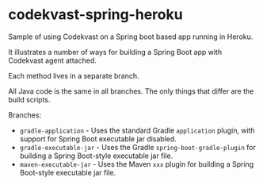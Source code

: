 # codekvast-spring-heroku
Sample of using Codekvast on a Spring boot based app running in Heroku.

It illustrates a number of ways for building a Spring Boot app with
Codekvast agent attached.

Each method lives in a separate branch.

All Java code is the same in all branches. The only things that differ are the build scripts.

Branches:

* `gradle-application` - Uses the standard Gradle `application` plugin, with support for Spring Boot executable jar disabled.
* `gradle-executable-jar` - Uses the Gradle `spring-boot-gradle-plugin` for building a Spring Boot-style executable jar file.
* `maven-executable-jar` - Uses the Maven `xxx` plugin for building a Spring Boot-style executable jar file.

